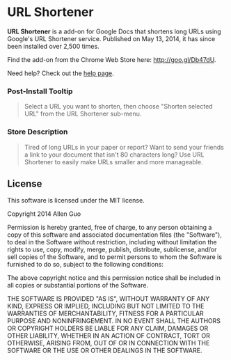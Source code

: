 URL Shortener
=============

**URL Shortener** is a add-on for Google Docs that shortens long URLs using Google's URL Shortener service.
Published on May 13, 2014, it has since been installed over 2,500 times.

Find the add-on from the Chrome Web Store here: http://goo.gl/Db47dU.

Need help? Check out the [help page](http://allenguo.us/projects/url-shortener/help.html).

### Post-Install Tooltip

> Select a URL you want to shorten, then choose "Shorten selected URL" from the URL Shortener sub-menu.

### Store Description

> Tired of long URLs in your paper or report? Want to send your friends a link to your document that isn't 80 characters long? Use URL Shortener to easily make URLs smaller and more manageable.

License
-------

This software is licensed under the MIT license.

Copyright 2014 Allen Guo

Permission is hereby granted, free of charge, to any person obtaining a copy
of this software and associated documentation files (the "Software"), to deal
in the Software without restriction, including without limitation the rights
to use, copy, modify, merge, publish, distribute, sublicense, and/or sell
copies of the Software, and to permit persons to whom the Software is
furnished to do so, subject to the following conditions:

The above copyright notice and this permission notice shall be included in
all copies or substantial portions of the Software.

THE SOFTWARE IS PROVIDED "AS IS", WITHOUT WARRANTY OF ANY KIND, EXPRESS OR
IMPLIED, INCLUDING BUT NOT LIMITED TO THE WARRANTIES OF MERCHANTABILITY,
FITNESS FOR A PARTICULAR PURPOSE AND NONINFRINGEMENT. IN NO EVENT SHALL THE
AUTHORS OR COPYRIGHT HOLDERS BE LIABLE FOR ANY CLAIM, DAMAGES OR OTHER
LIABILITY, WHETHER IN AN ACTION OF CONTRACT, TORT OR OTHERWISE, ARISING FROM,
OUT OF OR IN CONNECTION WITH THE SOFTWARE OR THE USE OR OTHER DEALINGS IN
THE SOFTWARE.
